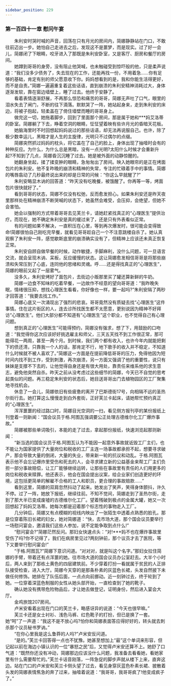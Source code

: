 ```yaml
---
sidebar_position: 229
---
```

### 第一百四十一章 慰问午宴  


　　朱利安时哭时喊的声音，回荡在只有月光的房间内，简娜静静站在门口，不敢往前迈出一步。她怕自己走进去之后，发现这不是噩梦，而是现实。过了好一会儿，简娜闭了下眼睛，咬牙进入了那既是朱利安卧室，又是客厅、厨房和餐厅的房间。  
　　她蹲到哥哥的身旁，没有阻止他哭喊，也未触碰受到惊吓般的他，只是柔声说道：“我们没多少债务了，失去现在的工作，还能再找一份，不用着急……你有足够的基础，肯定有别的师父愿意收下你。妈妈想看到的是，我和你能生活得更好，而不是自责。”简娜一遍遍重复着这些话语，直到崩溃的朱利安精神消耗过大，身体逐渐发软，靠在窗边墙壁上，睡了过去。他终于安静了。  
　　看着表情逐渐舒展，不再那么惊恐和痛苦的哥哥，简娜无声吐了口气，眼里的泪水失去了闸门，不断的往下滴落。默默哭了一阵，她站起身来，走到朱利安的床边，将被子抱起，轻柔盖在了倚住墙壁而睡的哥哥身上。  
　　做完这一切，她拖着脚步，回到了里面那个房间，那是属于她和***妈艾洛蒂的卧室。简娜躺了下去，睁着空洞的眼睛，怔怔望着映有些许月光的昏暗天花板。  
　　她脑海里时不时回想起妈妈说过的那些话语，却无法再说服自己。也许，除了极少数幸运儿，黑暗才是人生的主旋律，光明只不过偶尔的点缀。  
　　简娜突然抓过妈妈的枕头，将它盖在了自己的脸上，身体出现了抽噎时会有的种种反应。为什么，为什么总是黑暗，没有一点光明?太阳什么时候才会重新升起?不知到了几点，简娜昏沉沉睡了过去。她是被外面的动静惊醒的。  
　　她翻身坐起，揉了揉变肿的眼睛，急匆匆出了房间。映入她眼帘的是正在烤面包片的朱利安。他不复昨晚的崩溃和精神的失常，专注的忙碌着手中的事情。简娜的嘴唇翕动了几秒最终说出来的却是日常的问候：“你这么早就醒了?”  
　　朱利安略显木讷的回答道：“昨天没有吃晚餐，被饿醒了。你再等一等，烤面包片很快就好了。”  
　　看到哥哥的状态，简娜不仅没有松弛，反而愈发担心。如果朱利安还是昨天夜里那样处在精神崩溃不断哭喊的状态下，她虽然会难受，会压抑，会绝望，但她不会害怕。  
　　她会以强制的方式带着哥哥去见芙兰卡，请她赶紧找真正的“心理医生”提供治疗。而现在，她不确定朱利安是真的缓过来了，还是只有外表看似正常。  
　　有的问题如果不解决，一直积压在心里，等到再次爆发时，很可能会变得致命!简娜很怕自己刚吃完早餐，就看见哥哥趁自己一个不注意跳楼自杀了。她认真观察了朱利安一阵，感觉歇斯底里的崩溃确实没有了，但精神上应该还未真正恢复正常。  
　　朱利安自顾自做早餐的时候，动作敏捷，手脚麻利，没什么问题，可一旦语言交流，就会呈现木讷、呆板，反应缓慢的状态。这让简娜愈发相信哥哥是将那些崩溃和失常压到了心底，连同他的思绪和灵魂。呼……还是得找真正的“心理医生”，简娜的眼前又起了一层雾气。  
　　没多久，朱利安烤好了面包片，去街边小贩那里买了罐还算新鲜的牛奶。  
　　简娜一边食不知味的吃着早餐，一边故作不经意的望向哥哥道：“我昨晚失眠，情绪很压抑，想找心理医生看看，你好像也一样，要一起吗?”朱利安隔了两秒才回答道：“我要去找工作。”  
　　简娜心底又一次涌现出了强烈的悲哀。哥哥竟然没有质疑去找“心理医生”这件事情。住在这片街区的人，连去诊所找医生都不太愿意，更别说因为精神不好拜访“心理医生”。他们大部分都不知道有“心理医生”这个职业，也不觉得自己有心理问题。  
　　想到真正的“心理医生”可能得预约，简娜没有强求，想了下，用鼓励的口吻道：“我觉得你这次应该好好挑选雇主和师父，三天五天找不到工作很正常，那可能得花一两周，甚至一两个月。到时候，我们两个都有收入，也许今年内就能把剩下的债还清，只靠我一个人的话，那肯定不行，地下歌手的收入并不稳定，不知道什么时候就不被人喜欢了。”简娜这一方面是在提前降低哥哥的压力，免得他因为短时间内找不到工作，受到刺激，再次崩溃，另一方面又强调了他的重要性，说只有妹妹是支撑不下去的，让他觉得自身还是有很大用处，靠责任来维系他的求生意志，避免他突然自杀。昨天之前从没考虑过这些细节的简娜，今天已不自觉的思考起类似的问题。再三稳定朱利安的状态后，她目送哥哥出门去植物园区的工厂聚集地寻找机会。  
　　休息了一会儿，简娜依旧有些疲惫的离开了巴斯德街17号，向相隔不远的圣热尔街行去。她打算这么慢慢走到白外套街，正好芙兰卡起床，请她帮忙预约真正的“心理医生”。  
　　浑浑噩噩的经过路口时，简娜目光空洞的一扫，看见侧方报刊亭的某份报纸上刊登着一则新闻：“国会议员于格.阿图瓦强调要公正处理古德维尔化工厂爆炸事故。”  
　　简娜被那些单词吸引，本能的走了过去，拿起那份报纸，快速浏览起那则新闻：  
　　“新当选的国会议员于格.阿图瓦认为不能因一起意外事故就诋毁工厂主们，也不能让为国家提供了大量岗位和税收的工厂主连一场事故都承担不起，想要寻求破产，那会导致大量的倒闭，大量的失业，带来新一轮的抗议和动乱。于格.阿图瓦表示他不会忘记爆炸里受伤和死去的人，会寻求建立新的公益基金来帮工厂主们负担一部分事故赔偿，让工厂能够继续运转，让那些在事故里有责任的人们用更多的岗位和税收来赎罪。他还表示，他会在国会提出议案，给企业家们创造更好的环境，这包括更简单的解雇不合格的工人和职员，更合理的事故赔款……”  
　　看到这里，简娜的双肩忽然抖动了起来。她发出了笑声，笑得身体颤抖，许久不停。过了一阵，她放下报纸，继续往前。不知不觉间，简娜走到了圣热尔街，走到了那大半已变成废墟的古德维尔化工厂。望着残破到极点的金属大罐，她又一次回想起了妈妈艾洛蒂。她每次都是迎着那个标志性的事物走入工厂。  
　　几分钟后，简娜又有点模糊的视线内映出了一张陌生中透着点熟悉的脸孔。那是位穿着陈旧长裙的妇女，她对简娜道：“快，去市场大道，那个国会议员要举行一场慰问宴会，邀请我们这些人参加，说不定能争取到点什么!”  
　　“慰问宴会?”简娜茫然反问。那妇女快速点头：“对!***妈不也在爆炸事故里受伤了吗?你不记得了，我们在病房里见过?两刻钟前，那个议员才去了医院，等下又要举行慰问宴会!”  
　　“于格.阿图瓦?”简娜下意识问道。“对对对，就是叫这个名字。”那妇女拉住简娜的手臂，带着还有点浑噩的她。往市场大道的国会议员办公室赶去。大半个小时后，两人来到了那栋土黄色的四层建筑前。不少穿着打扮一看就属于贫民的人正排队接受检查，进入大厅。简娜今天穿的是那条朴素的灰蓝色长裙，头发自然披下未做任何修饰。她排在了队伍后面，一点点向前挪动。近一刻钟过去，终于轮到了她。一位穿着深蓝色制服的女性从她头部开始，一直检查到了她的靴子。  
　　确认她没有携带危险物品后，才让她去做登记，证明身份，然后进入宴会大厅。  
　　金鸡旅馆207房间。  
　　卢米安看着出现在门口的芙兰卡，略感讶异的说道：“今天也很早嘛。”  
　　芙兰卡还是女士衬衫、浅色马裤、红色靴子的打扮，但已是换了一套。她“呵”了一声道：“我这不是不放心吗?怕你和简娜表面答应得好好的，转头就去刺杀那个议员秘书罗讷。”  
　　“在你心里我是这么鲁莽的人吗?”卢米安反问道。  
　　“是的。”芙兰卡回答得一点也不犹豫。她甚至想加上“最”这个单词来形容，但记起以前在海边小镇认识的一位“暴怒之民”后，又觉得卢米安还算不上。她舒了口气道：“既然你还没有冲动，简娜那边应该没什么问题，我准备去看看她，看她家里有什么需要帮忙的。”芙兰卡话音刚落，一阵急促的脚步声就从楼下上来，直奔这边。站在门口的卢米安和芙兰卡侧头望了过去，看见身穿灰蓝色朴素长裙、披散着头发的简娜表情焦急的奔了过来，抽噎着说道：“我哥哥，我哥哥疯了!他变成疯子了。”  
